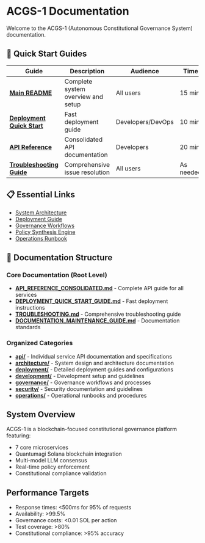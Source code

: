 # ACGS-1 Documentation

Welcome to the ACGS-1 (Autonomous Constitutional Governance System) documentation.

## 🚀 Quick Start Guides

| Guide                                                         | Description                        | Audience          | Time      |
| ------------------------------------------------------------- | ---------------------------------- | ----------------- | --------- |
| [**Main README**](../README.md)                               | Complete system overview and setup | All users         | 15 min    |
| [**Deployment Quick Start**](DEPLOYMENT_QUICK_START_GUIDE.md) | Fast deployment guide              | Developers/DevOps | 10 min    |
| [**API Reference**](API_REFERENCE_CONSOLIDATED.md)            | Consolidated API documentation     | Developers        | 20 min    |
| [**Troubleshooting Guide**](TROUBLESHOOTING.md)               | Comprehensive issue resolution     | All users         | As needed |

## 📋 Essential Links

- [System Architecture](architecture/system_architecture.md)
- [Deployment Guide](deployment/deployment_guide.md)
- [Governance Workflows](governance/governance_workflows.md)
- [Policy Synthesis Engine](governance/policy_synthesis_engine.md)
- [Operations Runbook](operations/DAILY_OPERATIONS_RUNBOOK.md)

## 📂 Documentation Structure

### Core Documentation (Root Level)

- **[API_REFERENCE_CONSOLIDATED.md](API_REFERENCE_CONSOLIDATED.md)** - Complete API guide for all services
- **[DEPLOYMENT_QUICK_START_GUIDE.md](DEPLOYMENT_QUICK_START_GUIDE.md)** - Fast deployment instructions
- **[TROUBLESHOOTING.md](TROUBLESHOOTING.md)** - Comprehensive troubleshooting guide
- **[DOCUMENTATION_MAINTENANCE_GUIDE.md](DOCUMENTATION_MAINTENANCE_GUIDE.md)** - Documentation standards

### Organized Categories

- **[api/](api/)** - Individual service API documentation and specifications
- **[architecture/](architecture/)** - System design and architecture documentation
- **[deployment/](deployment/)** - Detailed deployment guides and configurations
- **[development/](development/)** - Development setup and guidelines
- **[governance/](governance/)** - Governance workflows and processes
- **[security/](security/)** - Security documentation and guidelines
- **[operations/](operations/)** - Operational runbooks and procedures

## System Overview

ACGS-1 is a blockchain-focused constitutional governance platform featuring:

- 7 core microservices
- Quantumagi Solana blockchain integration
- Multi-model LLM consensus
- Real-time policy enforcement
- Constitutional compliance validation

## Performance Targets

- Response times: <500ms for 95% of requests
- Availability: >99.5%
- Governance costs: <0.01 SOL per action
- Test coverage: >80%
- Constitutional compliance: >95% accuracy

